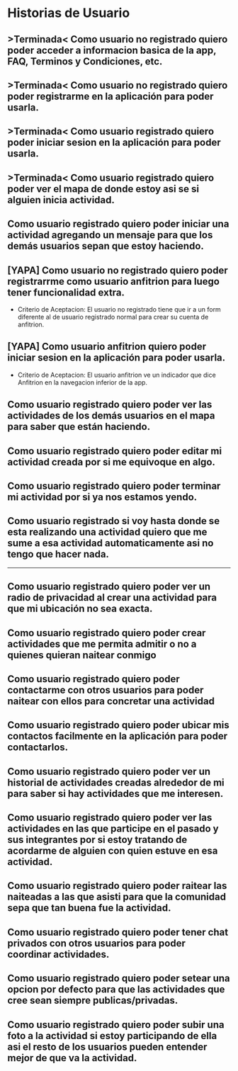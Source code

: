 # Historias de Usuario

## >Terminada< Como usuario no registrado quiero poder acceder a informacion basica de la app, FAQ, Terminos y Condiciones, etc.

## >Terminada< Como usuario no registrado quiero poder registrarme en la aplicación para poder usarla.

## >Terminada< Como usuario registrado quiero poder iniciar sesion en la aplicación para poder usarla.

## >Terminada< Como usuario registrado quiero poder ver el mapa de donde estoy asi se si alguien inicia actividad.

## Como usuario registrado quiero poder iniciar una actividad agregando un mensaje para que los demás usuarios sepan que estoy haciendo.

## [YAPA] Como usuario no registrado quiero poder registrarrme como usuario anfitrion para luego tener funcionalidad extra.
- Criterio de Aceptacion: El usuario no registrado tiene que ir a un form diferente al de usuario registrado normal para crear su cuenta de anfitrion.

## [YAPA] Como usuario anfitrion quiero poder iniciar sesion en la aplicación para poder usarla.
- Criterio de Aceptacion: El usuario anfitrion ve un indicador que dice Anfitrion en la navegacion inferior de la app.

## Como usuario registrado quiero poder ver las actividades de los demás usuarios en el mapa para saber que están haciendo.

## Como usuario registrado quiero poder editar mi actividad creada por si me equivoque en algo.

## Como usuario registrado quiero poder terminar mi actividad por si ya nos estamos yendo.

## Como usuario registrado si voy hasta donde se esta realizando una actividad quiero que me sume a esa actividad automaticamente asi no tengo que hacer nada.


---
    
## Como usuario registrado quiero poder ver un radio de privacidad al crear una actividad para que mi ubicación no sea exacta.

## Como usuario registrado quiero poder crear actividades que me permita admitir o no a quienes quieran naitear conmigo

## Como usuario registrado quiero poder contactarme con otros usuarios para poder naitear con ellos para concretar una actividad

## Como usuario registrado quiero poder ubicar mis contactos facilmente en la aplicación para poder contactarlos.

## Como usuario registrado quiero poder ver un historial de actividades creadas alrededor de mi para saber si hay actividades que me interesen.

## Como usuario registrado quiero poder ver las actividades en las que participe en el pasado y sus integrantes por si estoy tratando de acordarme de alguien con quien estuve en esa actividad.

## Como usuario registrado quiero poder raitear las naiteadas a las que asisti para que la comunidad sepa que tan buena fue la actividad.

## Como usuario registrado quiero poder tener chat privados con otros usuarios para poder coordinar actividades.

## Como usuario registrado quiero poder setear una opcion por defecto para que las actividades que cree sean siempre publicas/privadas.

## Como usuario registrado quiero poder subir una foto a la actividad si estoy participando de ella asi el resto de los usuarios pueden entender mejor de que va la actividad.




